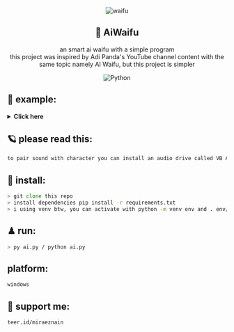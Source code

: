<div align="center">

![waifu](https://user-images.githubusercontent.com/86060881/224974085-f92ff75f-b03c-47ff-9f9f-9a75d6165711.png)

<h2>🧩 AiWaifu</h2>
an smart ai waifu with a simple program <br> this project was inspired by Adi Panda's YouTube channel content with the same topic namely AI Waifu, but this project is simpler <br>
 
![Python](https://img.shields.io/badge/python-3670A0?style=plastic&logo=python&logoColor=ffdd54)
</div>

## 🚀 example:
<details>
<summary><b>Click here</b></summary> 
using vtubestudio software as a character intermediary
 
![ss](https://user-images.githubusercontent.com/86060881/224975752-77f6dc1a-a7ae-4bdc-b90e-daac24fe5d55.png)

</details>

## 🪐 please read this:
```zsh
to pair sound with character you can install an audio drive called VB Audio and dont forget to add openai api key
```

## 🎯 install:
```zsh
> git clone this repo
> install dependencies pip install -r requirements.txt
> i using venv btw, you can activate with python -m venv env and . env/Scripts/activate
```

## ♟ run:
```zsh
> py ai.py / python ai.py
```

## platform:
```zsh
windows
```

## 🌌 support me:
```zsh
teer.id/miraeznain
```

